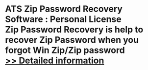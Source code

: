 # ATS Zip Password Recovery Software : Personal License<br />Zip Password Recovery is help to recover Zip Password when you forgot Win Zip/Zip password<br />[>> Detailed information](https://secure.shareit.com/shareit/product.html?productid=300778123&affiliateid=200057808)